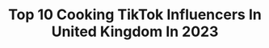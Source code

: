 ---
title: Top 10 Cooking TikTok Influencers In United Kingdom In 2023
description: >-
  Find top cooking TikTok influencers in United Kingdom in 2023. Most popular hashtags: #learnontiktok #fyp #foryoupage #foryou.
platform: TikTok
hits: 317
text_top: Discover the top-rated TikTok accounts on inBeat.
text_bottom: Our search engine aggregates 317 TikTok influencers like this in United Kingdom for you to contact.
profiles:
  - username: "sanctuaryvegan"
    fullname: >-
      Matthew Sanctuary
    bio: >-
      Vegan news, views, product reviews, cooking and baking. Vegan for the animals 🌱
    location: "United Kingdom"
    followers: 17900
    engagement: 1449
    commentsToLikes: 0.167839
    id: ckcj5asmo5m4b0j23pedom2ma
    verified: false
    hashtags: "#thatveganteacher, #vegan2021, #vegan, #sanctuaryvegan"
  - username: "kinniscookbook"
    fullname: >-
      Kiran Kaur
    bio: >-
      ☬ Follow for daily vegetarian cooking videos and indian sketch comedy
    location: "United Kingdom"
    followers: 12900
    engagement: 874
    commentsToLikes: 0.345991
    id: ckc8412b24cdw0j23cfar6zhy
    verified: false
    hashtags: "#concert, #xyzbca, #parents, #viral"
  - username: "nannabea"
    fullname: >-
      Nanna TikTok
    bio: >-
      Hello my lovelies Yorkshire born Mum of 4 Nanna of 4 lover of cooking and bees🐝
    location: "United Kingdom"
    followers: 265800
    engagement: 642
    commentsToLikes: 0.028282
    id: ckcdfr5em6s7f0j23gqpnroox
    verified: false
    hashtags: "#mentalhealthawarness, #outfittransition, #brits2021, #letsplay"
  - username: "ollie_eats"
    fullname: >-
      ollieeats
    bio: >-
      🎥 Showcasing home cooking hacks and amazing products from the food industry🍩
    location: "United Kingdom"
    followers: 266500
    engagement: 922
    commentsToLikes: 0.019120
    id: ck8kh4nchlb3u0j78wbuus6kb
    verified: false
    hashtags: "#learnontik, #ad, #learnontiktok, #shoulditsandwich"
  - username: "yasmine_eex"
    fullname: >-
      yasmine_eex
    bio: >-
      🇲🇦|🇬🇧 Islamic Reminders and Cooking Videos اللهم إني أسألك حسن الخاتمة
    location: "United Kingdom"
    followers: 10500
    engagement: 1762
    commentsToLikes: 0.028801
    id: ckd0dc4b5d0iz0j23kni7lhjq
    verified: false
    hashtags: "#muslim, #fyp, #allah, #fup"
  - username: "recentlybaked"
    fullname: >-
      Baking & cooking
    bio: >-
      Baking & cooking videos Thanks for following❤️
    location: "United Kingdom"
    followers: 6182
    engagement: 1472
    commentsToLikes: 0.028338
    id: ckcdznx7ihbfm0j23m0ok9fp9
    verified: false
    hashtags: "#baking, #fyp, #cake, #christmasbaking"
  - username: "desitouch20"
    fullname: >-
      desi madam
    bio: >-
      cooking my passion and obsession. so plz hit the heart. and subs to my YouTube .
    location: "United Kingdom"
    followers: 82900
    engagement: 534
    commentsToLikes: 0.027157
    id: ckav0l4or6ayv0j237xflpb6o
    verified: false
    hashtags: ""
  - username: "0723sona"
    fullname: >-
      Sona
    bio: >-
      Love 💕 cooking PB08 🇮🇳 to 🇬🇧
    location: "United Kingdom"
    followers: 357000
    engagement: 481
    commentsToLikes: 0.013203
    id: ckcj82b1f6zil0j23amandkui
    verified: false
    hashtags: "#cookingshooking, #pb08, #london, #foryou"
  - username: "georgiehalfacree"
    fullname: >-
      Georgie
    bio: >-
      Just out here cooking up a storm follow my instagram 👇🏽 @georgiehalfacree
    location: "United Kingdom"
    followers: 417000
    engagement: 720
    commentsToLikes: 0.009882
    id: ckbadr5j4628f0j23hmeqi79d
    verified: true
    hashtags: "#easyrecipe, #happyeaster, #didyouknow, #learnontiktok"
  - username: "zubyskitchen"
    fullname: >-
      Zuby’s Kitchen
    bio: >-
      CEO of delicious desi cooking 🇬🇧 30k 😃
    location: "United Kingdom"
    followers: 29500
    engagement: 261
    commentsToLikes: 0.018268
    id: cka0kek7zm7dg0i78kqmsjizw
    verified: false
    hashtags: "#tiktokchef, #desi, #myclub, #superiorsnack"
---